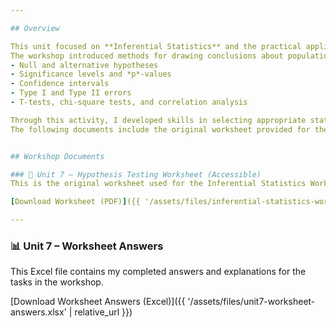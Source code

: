 ```yaml
---

## Overview

This unit focused on **Inferential Statistics** and the practical application of hypothesis testing techniques using real-world datasets.  
The workshop introduced methods for drawing conclusions about populations based on sample data, covering key concepts such as
- Null and alternative hypotheses  
- Significance levels and *p*-values  
- Confidence intervals  
- Type I and Type II errors  
- T-tests, chi-square tests, and correlation analysis  

Through this activity, I developed skills in selecting appropriate statistical tests, interpreting outputs, and using spreadsheet tools for data analysis.  
The following documents include the original worksheet provided for the activity and my completed answers with calculations and interpretations.


## Workshop Documents

### 📘 Unit 7 – Hypothesis Testing Worksheet (Accessible)
This is the original worksheet used for the Inferential Statistics Workshop.

[Download Worksheet (PDF)]({{ '/assets/files/inferential-statistics-worksheet-accessible.pdf' | relative_url }})

---
```


### 📊 Unit 7 – Worksheet Answers
This Excel file contains my completed answers and explanations for the tasks in the workshop.

[Download Worksheet Answers (Excel)]({{ '/assets/files/unit7-worksheet-answers.xlsx' | relative_url }})
